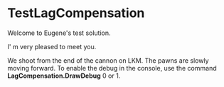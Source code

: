 # TestLagCompensation

Welcome to Eugene's test solution.

I' m very pleased to meet you.

We shoot from the end of the cannon on LKM.
The pawns are slowly moving forward.
To enable the debug in the console, use the command **LagCompensation.DrawDebug** 0 or 1.